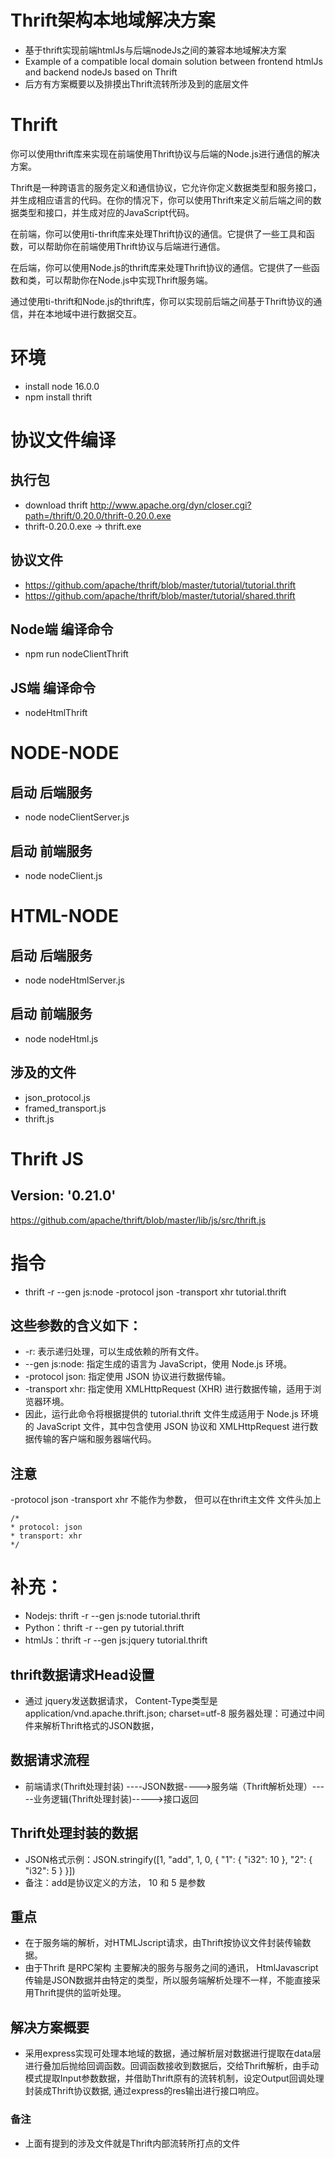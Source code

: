 # Thrift架构本地域解决方案
- 基于thrift实现前端htmlJs与后端nodeJs之间的兼容本地域解决方案
- Example of a compatible local domain solution between frontend htmlJs and backend nodeJs based on Thrift
- 后方有方案概要以及排摸出Thrift流转所涉及到的底层文件

# Thrift
你可以使用thrift库来实现在前端使用Thrift协议与后端的Node.js进行通信的解决方案。

Thrift是一种跨语言的服务定义和通信协议，它允许你定义数据类型和服务接口，并生成相应语言的代码。在你的情况下，你可以使用Thrift来定义前后端之间的数据类型和接口，并生成对应的JavaScript代码。

在前端，你可以使用ti-thrift库来处理Thrift协议的通信。它提供了一些工具和函数，可以帮助你在前端使用Thrift协议与后端进行通信。

在后端，你可以使用Node.js的thrift库来处理Thrift协议的通信。它提供了一些函数和类，可以帮助你在Node.js中实现Thrift服务端。

通过使用ti-thrift和Node.js的thrift库，你可以实现前后端之间基于Thrift协议的通信，并在本地域中进行数据交互。

# 环境
- install node 16.0.0
- npm install thrift

# 协议文件编译
## 执行包
- download thrift http://www.apache.org/dyn/closer.cgi?path=/thrift/0.20.0/thrift-0.20.0.exe
- thrift-0.20.0.exe -> thrift.exe
## 协议文件
- https://github.com/apache/thrift/blob/master/tutorial/tutorial.thrift
- https://github.com/apache/thrift/blob/master/tutorial/shared.thrift
## Node端 编译命令
- npm run nodeClientThrift
## JS端 编译命令
- nodeHtmlThrift

# NODE-NODE
## 启动 后端服务
- node nodeClientServer.js
## 启动 前端服务
- node nodeClient.js

# HTML-NODE
## 启动 后端服务
- node nodeHtmlServer.js
## 启动 前端服务
- node nodeHtml.js
## 涉及的文件
- json_protocol.js
- framed_transport.js
- thrift.js

# Thrift JS
## Version: '0.21.0'
https://github.com/apache/thrift/blob/master/lib/js/src/thrift.js

# 指令
- thrift -r --gen js:node -protocol json -transport xhr tutorial.thrift
## 这些参数的含义如下：
- -r: 表示递归处理，可以生成依赖的所有文件。
- --gen js:node: 指定生成的语言为 JavaScript，使用 Node.js 环境。
- -protocol json: 指定使用 JSON 协议进行数据传输。
- -transport xhr: 指定使用 XMLHttpRequest (XHR) 进行数据传输，适用于浏览器环境。
- 因此，运行此命令将根据提供的 tutorial.thrift 文件生成适用于 Node.js 环境的 JavaScript 文件，其中包含使用 JSON 协议和 XMLHttpRequest 进行数据传输的客户端和服务器端代码。
## 注意
-protocol json -transport xhr 不能作为参数， 但可以在thrift主文件 文件头加上
```
/*
* protocol: json
* transport: xhr
*/
```

# 补充：
- Nodejs:  thrift -r --gen js:node tutorial.thrift
- Python：thrift -r --gen py tutorial.thrift
- htmlJs：thrift -r --gen js:jquery tutorial.thrift

## thrift数据请求Head设置
- 通过 jquery发送数据请求， Content-Type类型是 application/vnd.apache.thrift.json; charset=utf-8
服务器处理：可通过中间件来解析Thrift格式的JSON数据，

## 数据请求流程
- 前端请求(Thrift处理封装) ----JSON数据---->服务端（Thrift解析处理）-----业务逻辑(Thrift处理封装)----->接口返回

## Thrift处理封装的数据
- JSON格式示例：JSON.stringify([1, "add", 1, 0, { "1": { "i32": 10 }, "2": { "i32": 5 } }])
- 备注：add是协议定义的方法， 10 和 5 是参数

## 重点
- 在于服务端的解析，对HTMLJscript请求，由Thrift按协议文件封装传输数据。
- 由于Thrift 是RPC架构 主要解决的服务与服务之间的通讯， HtmlJavascript传输是JSON数据并由特定的类型，所以服务端解析处理不一样，不能直接采用Thrift提供的监听处理。
## 解决方案概要
- 采用express实现可处理本地域的数据，通过解析层对数据进行提取在data层进行叠加后抛给回调函数。回调函数接收到数据后，交给Thrift解析，由手动模式提取Input参数数据，并借助Thrift原有的流转机制，设定Output回调处理封装成Thrift协议数据, 通过express的res输出进行接口响应。
### 备注
- 上面有提到的涉及文件就是Thrift内部流转所打点的文件